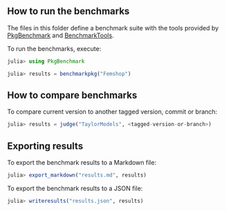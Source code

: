 ## How to run the benchmarks

The files in this folder define a benchmark suite with the tools provided by [PkgBenchmark](https://github.com/JuliaCI/PkgBenchmark.jl) and [BenchmarkTools](https://github.com/JuliaCI/BenchmarkTools.jl).

To run the benchmarks, execute:

```julia
julia> using PkgBenchmark

julia> results = benchmarkpkg("Femshop")
```

## How to compare benchmarks

To compare current version to another tagged version, commit or branch:

```julia
julia> results = judge("TaylorModels", <tagged-version-or-branch>)
```

## Exporting results

To export the benchmark results to a Markdown file:

```julia
julia> export_markdown("results.md", results)
```

To export the benchmark results to a JSON file:

```julia
julia> writeresults("results.json", results)
```